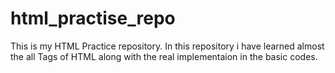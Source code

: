 # html_practise_repo
This is my HTML Practice repository.
In this repository i have learned almost the all  Tags of HTML along with the real implementaion in the basic codes.
